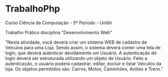 # TrabalhoPhp

Curso Ciência da Computação - 5º Período - Unibh

Trabalho Prático disciplina "Desenvolvimento Web"

"Nesta atividade, você deverá criar um sistema WEB de cadastro de Veículos para uma Loja. Sendo assim, o sistema deverá conter uma tela de login, que deverá autenticar devidamente um Usuário. A autenticação de login deverá ser estruturada utilizando um objeto de Usuário. Feito a autenticação, o usuário poderá cadastrar, editar, excluir e listar Veículos da loja. Os objetos permitidos são: Carros, Motos, Caminhões, Aviões e Trens."
